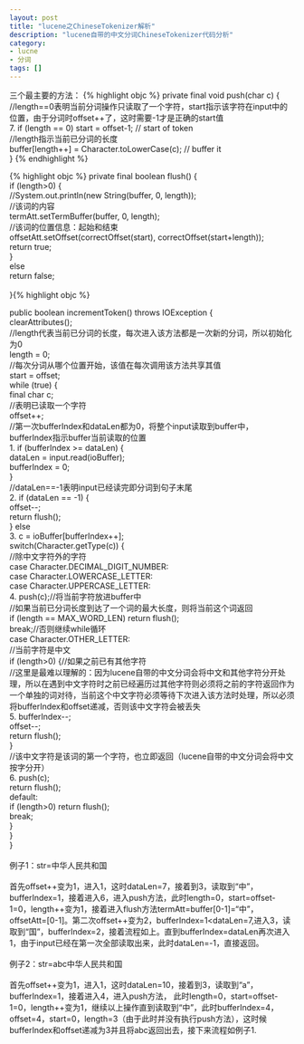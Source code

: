 ```yaml
---
layout: post
title: "lucene之ChineseTokenizer解析"
description: "lucene自带的中文分词ChineseTokenizer代码分析"
category: 
- lucne
- 分词
tags: []
---
```




三个最主要的方法：
{% highlight objc %}
private final void push(char c) {</br>
    //length==0表明当前分词操作只读取了一个字符，start指示该字符在input中的位置，由于分词时offset++了，这时需要-1才是正确的start值</br>
    7. if (length == 0) start = offset-1;            // start of token</br>
    //length指示当前已分词的长度</br>
    buffer[length++] = Character.toLowerCase(c);  // buffer it</br>
}
{% endhighlight %}

{% highlight objc %}
private final boolean flush() {</br>
    if (length>0) {</br>
        //System.out.println(new String(buffer, 0, length));</br>
        //该词的内容</br>
        termAtt.setTermBuffer(buffer, 0, length);</br>
        //该词的位置信息：起始和结束</br>
        offsetAtt.setOffset(correctOffset(start), correctOffset(start+length));</br>
            return true;</br>
    }</br>
    else</br>
        return false;</br></br>
}{% highlight objc %}

public boolean incrementToken() throws IOException {</br>
        clearAttributes();</br>
        //length代表当前已分词的长度，每次进入该方法都是一次新的分词，所以初始化为0</br>
        length = 0;</br>
        //每次分词从哪个位置开始，该值在每次调用该方法共享其值</br>
        start = offset;</br>
        while (true) {</br>
            final char c;</br>
            //表明已读取一个字符</br>
            offset++;</br>
            //第一次bufferIndex和dataLen都为0，将整个input读取到buffer中，bufferIndex指示buffer当前读取的位置</br>
          1.  if (bufferIndex >= dataLen) {</br>
                dataLen = input.read(ioBuffer);</br>
                bufferIndex = 0;</br>
            }</br>
            //dataLen==-1表明input已经读完即分词到句子末尾</br>
          2.  if (dataLen == -1) {</br>
              offset--;</br>
              return flush();</br>
            } else</br>
          3.      c = ioBuffer[bufferIndex++];</br>
            switch(Character.getType(c)) {</br>
            //除中文字符外的字符</br>
            case Character.DECIMAL_DIGIT_NUMBER:</br>
            case Character.LOWERCASE_LETTER:</br>
            case Character.UPPERCASE_LETTER:</br>
           4.     push(c);//将当前字符放进buffer中</br>
                //如果当前已分词长度到达了一个词的最大长度，则将当前这个词返回</br>
                if (length == MAX_WORD_LEN) return flush();</br>
                break;//否则继续while循环</br>
            case Character.OTHER_LETTER:</br>
                //当前字符是中文</br>
                if (length>0) {//如果之前已有其他字符</br>
                    //这里是最难以理解的：因为lucene自带的中文分词会将中文和其他字符分开处理，所以在遇到中文字符时之前已经遍历过其他字符则必须将之前的字符返回作为一个单独的词对待，当前这个中文字符必须等待下次进入该方法时处理，所以必须将bufferIndex和offset递减，否则该中文字符会被丢失</br>
           5.      bufferIndex--;</br>
                    offset--;</br>
                    return flush();</br>
                }</br>
                //该中文字符是该词的第一个字符，也立即返回（lucene自带的中文分词会将中文按字分开）</br>
          6.    push(c);</br>
                return flush();</br>
            default:</br>
                if (length>0) return flush();</br>
                break;</br>
            }</br>
        }</br>
} </br></br>
例子1：str=中华人民共和国</br></br>
首先offset++变为1，进入1，这时dataLen=7，接着到3，读取到“中”，bufferIndex=1，接着进入6，进入push方法，此时length=0，start=offset-1=0，length++变为1，接着进入flush方法termAtt=buffer[0-1]=“中”，offsetAtt=[0-1]。第二次offset++变为2，bufferIndex=1<dataLen=7,进入3，读取到“国”，bufferIndex=2，接着流程如上。直到bufferIndex=dataLen再次进入1，由于input已经在第一次全部读取出来，此时dataLen=-1，直接返回。</br></br>
例子2：str=abc中华人民共和国</br></br>
首先offset++变为1，进入1，这时dataLen=10，接着到3，读取到“a”，bufferIndex=1，接着进入4，进入push方法， 此时length=0，start=offset-1=0，length++变为1，继续以上操作直到读取到“中”，此时bufferIndex=4，offset=4，start=0，length=3（由于此时并没有执行push方法），这时候bufferIndex和offset递减为3并且将abc返回出去，接下来流程如例子1.
